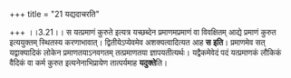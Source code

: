 +++
title = "21 यद्यदाचरति"

+++
।।3.21।। स यत्प्रमाणं कुरुते इत्यत्र यच्छब्देन प्रमाणमप्रमाणं वा
विवक्षितम् आद्ये प्रमाणं कुरुत इत्ययुक्तम् स्थितस्य करणाभावात्।
द्वितीयेऽप्येवमेव अशक्यत्वादित्यत आह **स** **इति**। प्रमाणमेव सत्
यद्वाक्यादिकं लोकेन प्रमाणतयाऽनवगतम् तत्प्रमाणतया ज्ञापयतीत्यर्थः।
यद्वैकमेवेदं पदं यत्प्रमाणकं लौकिकं वैदिकं वा कर्म कुरुत
इत्यनेनाभिप्रायेण तात्पर्यमाह **यदुक्ते**ति।
